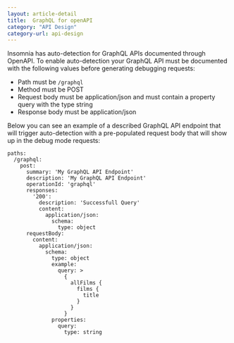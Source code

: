 ```yaml
---
layout: article-detail
title:  GraphQL for openAPI
category: "API Design"
category-url: api-design
---
```


Insomnia has auto-detection for GraphQL APIs documented through OpenAPI. To enable auto-detection your GraphQL API must be documented with the following values before generating debugging requests:

* Path must be `/graphql`
* Method must be POST
* Request body must be application/json and must contain a property query with the type string
* Response body must be application/json

Below you can see an example of a described GraphQL API endpoint that will trigger auto-detection with a pre-populated request body that will show up in the debug mode requests:

```
paths:
  /graphql:
    post:
      summary: 'My GraphQL API Endpoint'
      description: 'My GraphQL API Endpoint'
      operationId: 'graphql'
      responses:
        '200':
          description: 'Successfull Query'
          content: 
            application/json:
              schema:
                type: object
      requestBody:
        content:
          application/json:
            schema:
              type: object
              example: 
                query: >
                  {
                    allFilms {
                      films {
                        title
                      }
                    }
                  }
              properties:
                query:
                  type: string
```